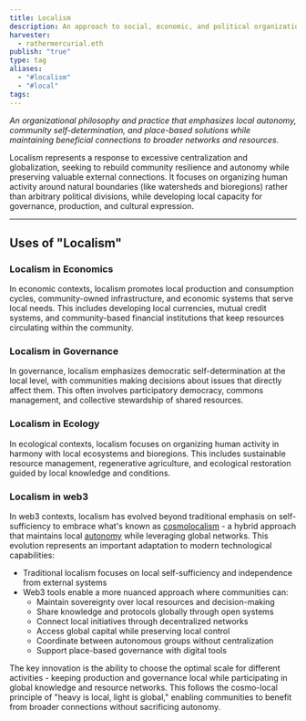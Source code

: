```yaml
---
title: Localism
description: An approach to social, economic, and political organization that prioritizes local autonomy, resilience, and place-based solutions while maintaining beneficial connections to wider networks
harvester:
  - rathermercurial.eth
publish: "true"
type: tag
aliases:
  - "#localism"
  - "#local"
tags:
---
```


*An organizational philosophy and practice that emphasizes local autonomy, community self-determination, and place-based solutions while maintaining beneficial connections to broader networks and resources.*

Localism represents a response to excessive centralization and globalization, seeking to rebuild community resilience and autonomy while preserving valuable external connections. It focuses on organizing human activity around natural boundaries (like watersheds and bioregions) rather than arbitrary political divisions, while developing local capacity for governance, production, and cultural expression.

---

## Uses of "Localism"

### Localism in Economics

In economic contexts, localism promotes local production and consumption cycles, community-owned infrastructure, and economic systems that serve local needs. This includes developing local currencies, mutual credit systems, and community-based financial institutions that keep resources circulating within the community.

### Localism in Governance

In governance, localism emphasizes democratic self-determination at the local level, with communities making decisions about issues that directly affect them. This often involves participatory democracy, commons management, and collective stewardship of shared resources.

### Localism in Ecology

In ecological contexts, localism focuses on organizing human activity in harmony with local ecosystems and bioregions. This includes sustainable resource management, regenerative agriculture, and ecological restoration guided by local knowledge and conditions.

### Localism in web3

In web3 contexts, localism has evolved beyond traditional emphasis on self-sufficiency to embrace what's known as [cosmolocalism](tags/cosmolocalism.md) - a hybrid approach that maintains local [autonomy](tags/autonomy.md) while leveraging global networks. This evolution represents an important adaptation to modern technological capabilities:

- Traditional localism focuses on local self-sufficiency and independence from external systems
- Web3 tools enable a more nuanced approach where communities can:
    - Maintain sovereignty over local resources and decision-making
    - Share knowledge and protocols globally through open systems
    - Connect local initiatives through decentralized networks
    - Access global capital while preserving local control
    - Coordinate between autonomous groups without centralization
    - Support place-based governance with digital tools

The key innovation is the ability to choose the optimal scale for different activities - keeping production and governance local while participating in global knowledge and resource networks. This follows the cosmo-local principle of "heavy is local, light is global," enabling communities to benefit from broader connections without sacrificing autonomy.
